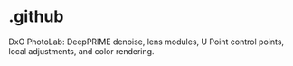 # .github
DxO PhotoLab: DeepPRIME denoise, lens modules, U Point control points, local adjustments, and color rendering.
